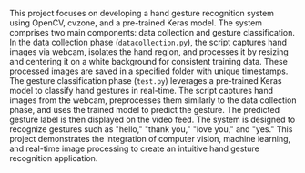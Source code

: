 This project focuses on developing a hand gesture recognition system using OpenCV, cvzone, and a pre-trained Keras model. The system comprises two main components: data collection and gesture classification. In the data collection phase (`datacollection.py`), the script captures hand images via webcam, isolates the hand region, and processes it by resizing and centering it on a white background for consistent training data. These processed images are saved in a specified folder with unique timestamps. The gesture classification phase (`test.py`) leverages a pre-trained Keras model to classify hand gestures in real-time. The script captures hand images from the webcam, preprocesses them similarly to the data collection phase, and uses the trained model to predict the gesture. The predicted gesture label is then displayed on the video feed. The system is designed to recognize gestures such as "hello," "thank you," "love you," and "yes." This project demonstrates the integration of computer vision, machine learning, and real-time image processing to create an intuitive hand gesture recognition application.
